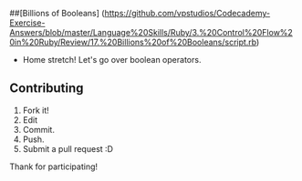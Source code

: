 ##[Billions of Booleans] (https://github.com/vpstudios/Codecademy-Exercise-Answers/blob/master/Language%20Skills/Ruby/3.%20Control%20Flow%20in%20Ruby/Review/17.%20Billions%20of%20Booleans/script.rb)

* Home stretch! Let's go over boolean operators. 




## Contributing

1. Fork it!
2. Edit
3. Commit.
4. Push.
5. Submit a pull request :D

Thank for participating!
